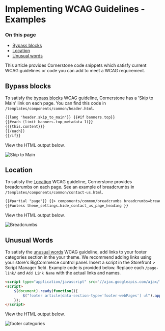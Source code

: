 
# Implementing WCAG Guidelines - Examples

<div class="otp" id="no-index">

### On this page
- [Bypass blocks](#bypass-blocks)
- [Location](#location)
- [Unusual words](#unusual-words)
</div>

This article provides Cornerstone code snippets which satisfy current WCAG guidelines or code you can add to meet a WCAG requirement.

## Bypass blocks
To satisfy the [bypass blocks](https://www.w3.org/TR/WCAG21/#bypass-blocks) WCAG guideline, Cornerstone has a 'Skip to Main' link on each page. You can find this code in `/templates/components/common/header.html`.

```html
{{lang 'header.skip_to_main'}} {{#if banners.top}}
{{#each (limit banners.top_metadata 1)}}
{{{this.content}}}
{{/each}}
{{/if}}
```
View the HTML output below.

![Skip to Main](https://raw.githubusercontent.com/bigcommerce/dev-docs/master/assets/images/WCAG-guidelines-01.png "Skip to Main")

## Location
To satisfy the [Location](https://www.w3.org/TR/WCAG21/#location) WCAG guideline, Cornerstone provides breadcrumbs on each page. See an example of breadcrumbs in `/templates/components/common/contact-us.html`.

```html
{{#partial "page"}} {{> components/common/breadcrumbs breadcrumbs=breadcrumbs}}
{{#unless theme_settings.hide_contact_us_page_heading }}
```
View the HTML output below.

![Breadcrumbs](https://raw.githubusercontent.com/bigcommerce/dev-docs/master/assets/images/WCAG-guidelines-02.png "Breadcrumbs")

## Unusual Words
To satisfy the [unusual words](https://www.w3.org/TR/WCAG21/#unusual-words) WCAG guideline, add links to your footer categories section in the your theme. We recommend adding links using your store's BigCommerce control panel. Insert a script in the  Storefront > Script Manager field. Example code is provided below.  Replace each `/page-link/` and `Add Link Name` with the actual links and names.

```html
<script type="application/javascript" src="//ajax.googleapis.com/ajax/libs/jquery/1.7.2/jquery.min.js"></script>
<script>
    $(document).ready(function(){
        $("footer article[data-section-type='footer-webPages'] ul").append("<li><a href='/page-link1/'>Add Link Name1</a></li><li><a href='/page-link2/'>Add Link Name2</a></li><li><a href='/page-link3/'>Add Link Name3</a></li>")
    });
</script>
```
View the HTML output below.

![footer categories](https://raw.githubusercontent.com/bigcommerce/dev-docs/master/assets/images/WCAG-guidelines-03.png "Footer_categories")
